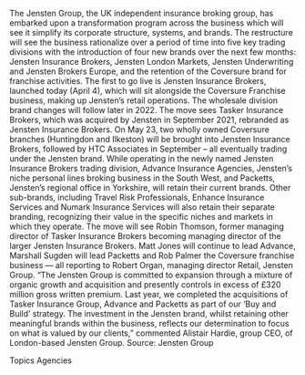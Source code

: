 The Jensten Group, the UK independent insurance broking group, has embarked upon a transformation program across the business which will see it simplify its corporate structure, systems, and brands.
The restructure will see the business rationalize over a period of time into five key trading divisions with the introduction of four new brands over the next few months: Jensten Insurance Brokers, Jensten London Markets, Jensten Underwriting and Jensten Brokers Europe, and the retention of the Coversure brand for franchise activities.
The first to go live is Jensten Insurance Brokers, launched today (April 4), which will sit alongside the Coversure Franchise business, making up Jensten’s retail operations. The wholesale division brand changes will follow later in 2022.
The move sees Tasker Insurance Brokers, which was acquired by Jensten in September 2021, rebranded as Jensten Insurance Brokers. On May 23, two wholly owned Coversure branches (Huntingdon and Ilkeston) will be brought into Jensten Insurance Brokers, followed by HTC Associates in September – all eventually trading under the Jensten brand.
While operating in the newly named Jensten Insurance Brokers trading division, Advance Insurance Agencies, Jensten’s niche personal lines broking business in the South West, and Packetts, Jensten’s regional office in Yorkshire, will retain their current brands.
Other sub-brands, including Travel Risk Professionals, Enhance Insurance Services and Numark Insurance Services will also retain their separate branding, recognizing their value in the specific niches and markets in which they operate.
The move will see Robin Thomson, former managing director of Tasker Insurance Brokers becoming managing director of the larger Jensten Insurance Brokers. Matt Jones will continue to lead Advance, Marshall Sugden will lead Packetts and Rob Palmer the Coversure franchise business — all reporting to Robert Organ, managing director Retail, Jensten Group.
“The Jensten Group is committed to expansion through a mixture of organic growth and acquisition and presently controls in excess of £320 million gross written premium. Last year, we completed the acquisitions of Tasker Insurance Group, Advance and Packetts as part of our ‘Buy and Build’ strategy. The investment in the Jensten brand, whilst retaining other meaningful brands within the business, reflects our determination to focus on what is valued by our clients,” commented Alistair Hardie, group CEO, of London-based Jensten Group.
Source: Jensten Group

Topics
Agencies
